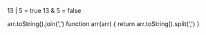 13 | 5 = true
13 & 5 = false

arr.toString().join(',')
function arr(arr) {
    return arr.toString().split(',')
}